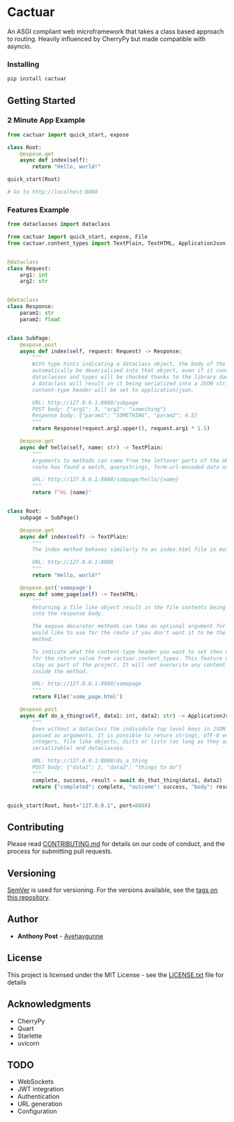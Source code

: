 # Cactuar

An ASGI compliant web microframework that takes a class based approach to routing.
Heavily influenced by CherryPy but made compatible with asyncio.

### Installing

```bash
pip install cactuar
```

## Getting Started

### 2 Minute App Example

```python
from cactuar import quick_start, expose

class Root:
    @expose.get
    async def index(self):
        return "Hello, world!"

quick_start(Root)

# Go to http://localhost:8080
```

### Features Example

```python
from dataclasses import dataclass

from cactuar import quick_start, expose, File
from cactuar.content_types import TextPlain, TextHTML, ApplicationJson


@dataclass
class Request:
    arg1: int
    arg2: str


@dataclass
class Response:
    param1: str
    param2: float


class SubPage:
    @expose.post
    async def index(self, request: Request) -> Response:
        """
        With type hints indicating a dataclass object, the body of the request will
        automatically be deserialized into that object, even if it contains nested
        dataclasses and types will be checked thanks to the library dacite. Returning
        a dataclass will result in it being serialized into a JSON string and the
        content-type header will be set to application/json.

        URL: http://127.0.0.1:8888/subpage
        POST body: {"arg1": 3, "arg2": "something"}
        Response body: {"param1": "SOMETHING", "param2": 4.5}
        """
        return Response(request.arg2.upper(), request.arg1 * 1.5)

    @expose.get
    async def hello(self, name: str) -> TextPlain:
        """
        Arguments to methods can come from the leftover parts of the URI after the
        route has found a match, querystrings, form-url-encoded data or json strings.

        URL: http://127.0.0.1:8888/subpage/hello/{name}
        """
        return f"Hi {name}"


class Root:
    subpage = SubPage()

    @expose.get
    async def index(self) -> TextPlain:
        """
        The index method behaves similarly to an index.html file in most web servers.

        URL: http://127.0.0.1:8888
        """
        return "Hello, world!"

    @expose.get('somepage')
    async def some_page(self) -> TextHTML:
        """
        Returning a file like object result in the file contents being read and put
        into the response body.

        The expose decorator methods can take an optional argument for the name you
        would like to use for the route if you don't want it to be the name of the
        method.

        To indicate what the content-type header you want to set then use a type hints
        for the return value from cactuar.content_types. This feature may or may not
        stay as part of the project. It will not overwrite any content type set manually
        inside the method.

        URL: http://127.0.0.1:8888/somepage
        """
        return File('some_page.html')

    @expose.post
    async def do_a_thing(self, data1: int, data2: str) -> ApplicationJson:
        """
        Even without a dataclass the individule top level keys in JSON object will be
        passed as arguments. It is possible to return strings, UTF-8 encoded bytes,
        integers, file like objects, dicts or lists (as long as they are JSON
        serializable) and dataclasses.

        URL: http://127.0.0.1:8888/do_a_thing
        POST body: {"data1": 2, "data2": "things to do"}
        """
        complete, success, result = await do_that_thing(data1, data2)
        return {"completed": complete, "outcome": success, "body": result}


quick_start(Root, host="127.0.0.1", port=8888)
```

## Contributing

Please read [CONTRIBUTING.md](CONTRIBUTING.md) for details on our code of conduct, and 
the process for submitting pull requests.

## Versioning

[SemVer](http://semver.org/) is used for versioning. For the versions available, see the 
[tags on this repository](https://github.com/Ayehavgunne/Cactuar/tags). 

## Author

* **Anthony Post** - [Ayehavgunne](https://github.com/Ayehavgunne)

## License

This project is licensed under the MIT License - see the [LICENSE.txt](LICENSE.txt) 
file for details

## Acknowledgments

* CherryPy
* Quart
* Starlette
* uvicorn

## TODO
- WebSockets
- JWT integration
- Authentication
- URL generation
- Configuration
